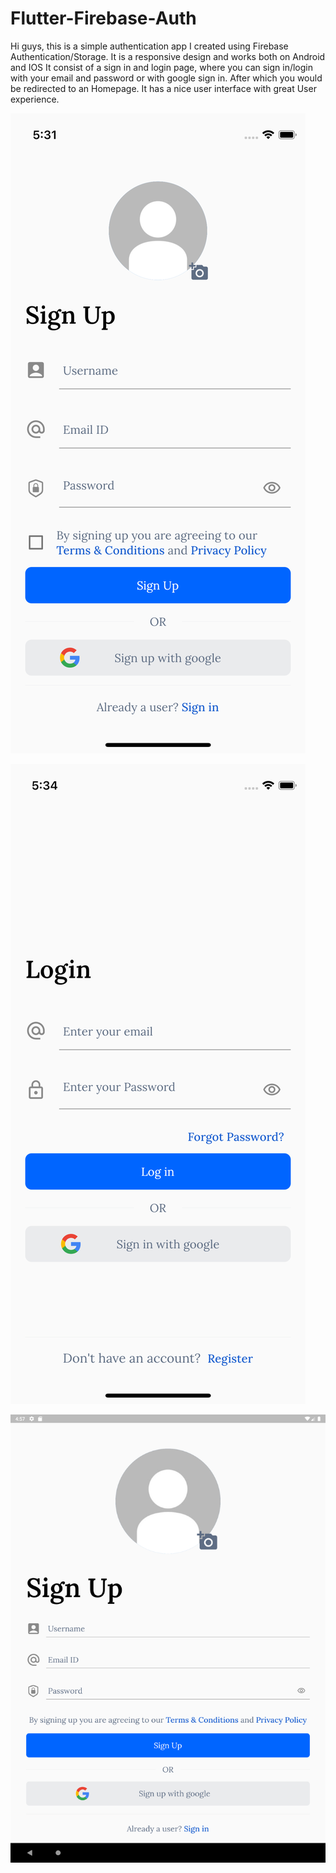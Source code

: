 # Flutter-Firebase-Auth
Hi guys, this is a simple authentication app I created using Firebase Authentication/Storage. 
It is a responsive design and works both on Android and IOS
It consist of a sign in and login page, where you can sign in/login with your email and password or with google sign in. 
After which you would be redirected to an Homepage.
It has a nice user interface with great User experience.


![s1](images/Simulator%20Screen%20Shot%20-%20iPhone%2013%20mini%20-%202022-08-30%20at%2017.31.28.png)

![s2](images/Simulator%20Screen%20Shot%20-%20iPhone%2013%20mini%20-%202022-08-30%20at%2017.34.13.png)

![s2](images/Screenshot_1656604627.png)
